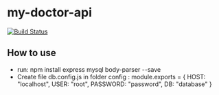 # my-doctor-api
[![Build Status](https://travis-ci.org/joemccann/dillinger.svg?branch=master)](https://travis-ci.org/joemccann/dillinger)

## How to use
- run: npm install express mysql body-parser --save
- Create file db.config.js in folder config :
module.exports = {
    HOST: "localhost",
    USER: "root",
    PASSWORD: "password",
    DB: "database"
}
